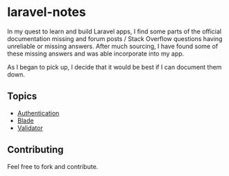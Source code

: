 laravel-notes
=============

In my quest to learn and build Laravel apps, I find some parts of the official documentation missing and forum posts / Stack Overflow questions having unreliable or missing answers. After much sourcing, I have found some of these missing answers and was able incorporate into my app.

As I began to pick up, I decide that it would be best if I can document them down.

## Topics

- [Authentication](Authentication.md)
- [Blade](Blade.md)
- [Validator](Validator.md)

## Contributing

Feel free to fork and contribute.
